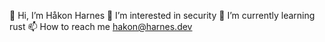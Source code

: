 👋 Hi, I’m Håkon Harnes
👀 I’m interested in security
🌱 I’m currently learning rust
📫 How to reach me hakon@harnes.dev
